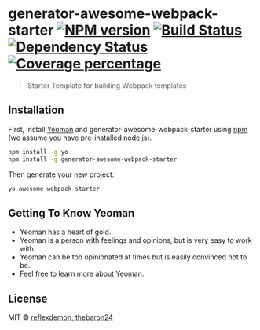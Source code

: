 # generator-awesome-webpack-starter [![NPM version][npm-image]][npm-url] [![Build Status][travis-image]][travis-url] [![Dependency Status][daviddm-image]][daviddm-url] [![Coverage percentage][coveralls-image]][coveralls-url]
> Starter Template for building Webpack templates

## Installation

First, install [Yeoman](http://yeoman.io) and generator-awesome-webpack-starter using [npm](https://www.npmjs.com/) (we assume you have pre-installed [node.js](https://nodejs.org/)).

```bash
npm install -g yo
npm install -g generator-awesome-webpack-starter
```

Then generate your new project:

```bash
yo awesome-webpack-starter
```

## Getting To Know Yeoman

 * Yeoman has a heart of gold.
 * Yeoman is a person with feelings and opinions, but is very easy to work with.
 * Yeoman can be too opinionated at times but is easily convinced not to be.
 * Feel free to [learn more about Yeoman](http://yeoman.io/).

## License

MIT © [reflexdemon, thebaron24]()


[npm-image]: https://badge.fury.io/js/generator-awesome-webpack-starter.svg
[npm-url]: https://npmjs.org/package/generator-awesome-webpack-starter
[travis-image]: https://travis-ci.org/reflexdemon/generator-awesome-webpack-starter.svg?branch=master
[travis-url]: https://travis-ci.org/reflexdemon/generator-awesome-webpack-starter
[daviddm-image]: https://david-dm.org/reflexdemon/generator-awesome-webpack-starter.svg?theme=shields.io
[daviddm-url]: https://david-dm.org/reflexdemon/generator-awesome-webpack-starter
[coveralls-image]: https://coveralls.io/repos/reflexdemon/generator-awesome-webpack-starter/badge.svg
[coveralls-url]: https://coveralls.io/r/reflexdemon/generator-awesome-webpack-starter
